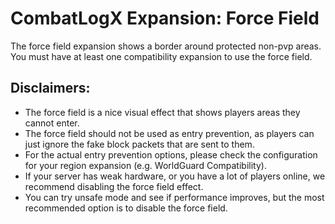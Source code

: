 # CombatLogX Expansion: Force Field
The force field expansion shows a border around protected non-pvp areas.
You must have at least one compatibility expansion to use the force field.

## Disclaimers:
- The force field is a nice visual effect that shows players areas they cannot enter.
- The force field should not be used as entry prevention, as players can just ignore the fake block packets that are sent to them.
- For the actual entry prevention options, please check the configuration for your region expansion (e.g. WorldGuard Compatibility).
- If your server has weak hardware, or you have a lot of players online, we recommend disabling the force field effect.
- You can try unsafe mode and see if performance improves, but the most recommended option is to disable the force field.

